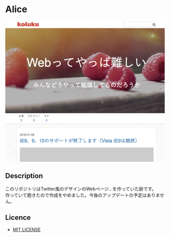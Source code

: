 # Alice

![](screenshot.png)

## Description

このリポジトリはTwitter風のデザインのWebページ…を作っていた跡です。  
作っていて飽きたので作成をやめました。今後のアップデートの予定はありません。

## Licence

- [MIT LICENSE](LICENSE.md)
